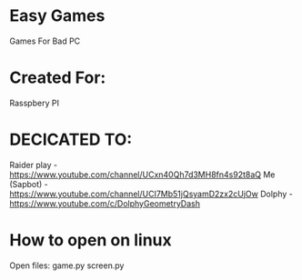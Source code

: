 # Easy Games
Games For Bad PC
# Created For:
Rasspbery PI
# DECICATED TO:
Raider play - https://www.youtube.com/channel/UCxn40Qh7d3MH8fn4s92t8aQ
Me (Sapbot) - https://www.youtube.com/channel/UCI7Mb51jQsyamD2zx2cUjOw
Dolphy - https://www.youtube.com/c/DolphyGeometryDash
# How to open on linux
Open files:
game.py
screen.py
